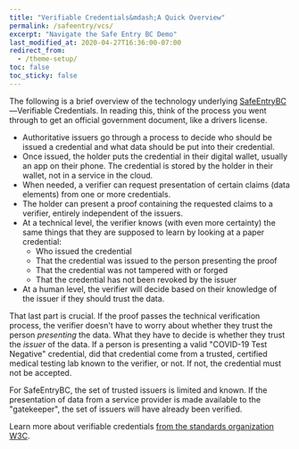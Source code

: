 ```yaml
---
title: "Verifiable Credentials&mdash;A Quick Overview"
permalink: /safeentry/vcs/
excerpt: "Navigate the Safe Entry BC Demo"
last_modified_at: 2020-04-27T16:36:00-07:00
redirect_from:
  - /theme-setup/
toc: false
toc_sticky: false
---
```


The following is a brief overview of the technology underlying [SafeEntryBC](/safeentry/)&mdash;Verifiable Credentials. In reading this, think of the process you went through to get an official government document, like a drivers license.

* Authoritative issuers go through a process to decide who should be issued a credential and what data should be put into their credential.
* Once issued, the holder puts the credential in their digital wallet, usually an app on their phone. The credential is stored by the holder in their wallet, not in a service in the cloud.
* When needed, a verifier can request presentation of certain claims (data elements) from one or more credentials.
* The holder can present a proof containing the requested claims to a verifier, entirely independent of the issuers.
* At a technical level, the verifier knows (with even more certainty) the same things that they are supposed to learn by looking at a paper credential:
  * Who issued the credential
  * That the credential was issued to the person presenting the proof
  * That the credential was not tampered with or forged
  * That the credential has not been revoked by the issuer
* At a human level, the verifier will decide based on their knowledge of the issuer if they should trust the data.

That last part is crucial. If the proof passes the technical verification process, the verifier doesn't have to worry about whether they trust the person *presenting* the data. What they have to decide is whether they trust the *issuer* of the data. If a person is presenting a valid "COVID-19 Test Negative" credential, did that credential come from a trusted, certified medical testing lab known to the verifier, or not. If not, the credential must not be accepted.

For SafeEntryBC, the set of trusted issuers is limited and known. If the presentation of data from a service provider is made available to the "gatekeeper", the set of issuers will have already been verified.

Learn more about verifiable credentials [from the standards organization W3C](https://w3c.github.io/vc-data-model/).
